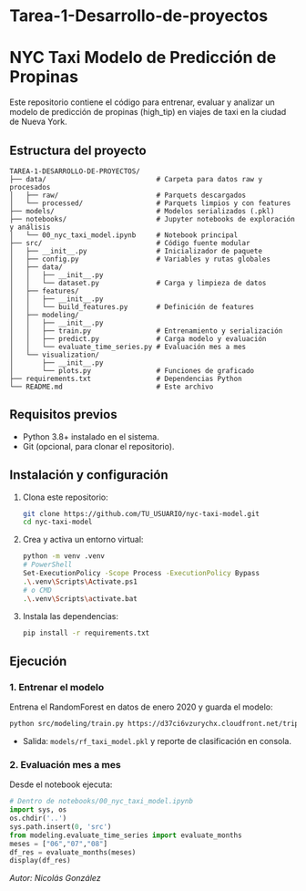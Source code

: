 # Tarea-1-Desarrollo-de-proyectos

# NYC Taxi Modelo de Predicción de Propinas

Este repositorio contiene el código para entrenar, evaluar y analizar un modelo de predicción de propinas (high\_tip) en viajes de taxi en la ciudad de Nueva York.

## Estructura del proyecto

```
TAREA-1-DESARROLLO-DE-PROYECTOS/
├── data/                           # Carpeta para datos raw y procesados
│   ├── raw/                        # Parquets descargados
│   └── processed/                  # Parquets limpios y con features
├── models/                         # Modelos serializados (.pkl)
├── notebooks/                      # Jupyter notebooks de exploración y análisis
│   └── 00_nyc_taxi_model.ipynb     # Notebook principal
├── src/                            # Código fuente modular
│   ├── __init__.py                 # Inicializador de paquete
│   ├── config.py                   # Variables y rutas globales
│   ├── data/
│   │   ├── __init__.py
│   │   └── dataset.py              # Carga y limpieza de datos
│   ├── features/
│   │   ├── __init__.py
│   │   └── build_features.py       # Definición de features
│   ├── modeling/
│   │   ├── __init__.py
│   │   ├── train.py                # Entrenamiento y serialización
│   │   ├── predict.py              # Carga modelo y evaluación
│   │   └── evaluate_time_series.py # Evaluación mes a mes
│   └── visualization/
│       ├── __init__.py
│       └── plots.py                # Funciones de graficado
├── requirements.txt                # Dependencias Python
└── README.md                       # Este archivo
```

## Requisitos previos

* Python 3.8+ instalado en el sistema.
* Git (opcional, para clonar el repositorio).

## Instalación y configuración

1. Clona este repositorio:

   ```bash
   git clone https://github.com/TU_USUARIO/nyc-taxi-model.git
   cd nyc-taxi-model
   ```
2. Crea y activa un entorno virtual:

   ```bash
   python -m venv .venv
   # PowerShell
   Set-ExecutionPolicy -Scope Process -ExecutionPolicy Bypass
   .\.venv\Scripts\Activate.ps1
   # o CMD
   .\.venv\Scripts\activate.bat
   ```
3. Instala las dependencias:

   ```bash
   pip install -r requirements.txt
   ```

## Ejecución

### 1. Entrenar el modelo

Entrena el RandomForest en datos de enero 2020 y guarda el modelo:

```bash
python src/modeling/train.py https://d37ci6vzurychx.cloudfront.net/trip-data/yellow_tripdata_2020-01.parquet
```

* Salida: `models/rf_taxi_model.pkl` y reporte de clasificación en consola.

### 2. Evaluación mes a mes

Desde el notebook ejecuta:

```python
# Dentro de notebooks/00_nyc_taxi_model.ipynb
import sys, os
os.chdir('..')
sys.path.insert(0, 'src')
from modeling.evaluate_time_series import evaluate_months
meses = ["06","07","08"]
df_res = evaluate_months(meses)
display(df_res)
```




*Autor: Nicolás González*
